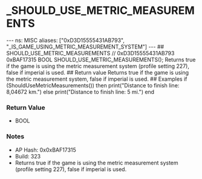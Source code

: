 # _SHOULD_USE_METRIC_MEASUREMENTS

--- ns: MISC aliases: ["0xD3D15555431AB793", "_IS_GAME_USING_METRIC_MEASUREMENT_SYSTEM"] --- ## SHOULD_USE_METRIC_MEASUREMENTS  // 0xD3D15555431AB793 0xBAF17315 BOOL SHOULD_USE_METRIC_MEASUREMENTS();  Returns true if the game is using the metric measurement system (profile setting 227), false if imperial is used.  ## Return value Returns true if the game is using the metric measurement system, false if imperial is used.  ## Examples if (ShouldUseMetricMeasurements()) then print("Distance to finish line: 8,04672 km.") else print("Distance to finish line: 5 mi.") end

### Return Value
* BOOL

### Notes
* AP Hash: 0x0xBAF17315
* Build: 323
* Returns true if the game is using the metric measurement system (profile setting 227), false if imperial is used.

